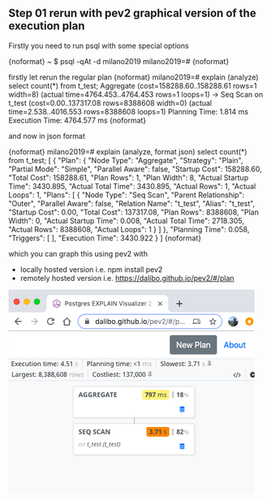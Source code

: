 ## Step 01 rerun with pev2 graphical version of the execution plan 

Firstly you need to run psql with some special options

{noformat}
~ $  psql -qAt -d milano2019
milano2019=#
{noformat}

firstly let rerun the regular plan 
{noformat}
milano2019=# explain (analyze)  select count(*) from t_test;
Aggregate  (cost=158288.60..158288.61 rows=1 width=8) (actual time=4764.453..4764.453 rows=1 loops=1)
  ->  Seq Scan on t_test  (cost=0.00..137317.08 rows=8388608 width=0) (actual time=2.538..4016.553 rows=8388608 loops=1)
Planning Time: 1.814 ms
Execution Time: 4764.577 ms
{noformat}

and now in json format

{noformat}
milano2019=# explain (analyze, format json)  select count(*) from t_test;
[
  {
    "Plan": {
      "Node Type": "Aggregate",
      "Strategy": "Plain",
      "Partial Mode": "Simple",
      "Parallel Aware": false,
      "Startup Cost": 158288.60,
      "Total Cost": 158288.61,
      "Plan Rows": 1,
      "Plan Width": 8,
      "Actual Startup Time": 3430.895,
      "Actual Total Time": 3430.895,
      "Actual Rows": 1,
      "Actual Loops": 1,
      "Plans": [
        {
          "Node Type": "Seq Scan",
          "Parent Relationship": "Outer",
          "Parallel Aware": false,
          "Relation Name": "t_test",
          "Alias": "t_test",
          "Startup Cost": 0.00,
          "Total Cost": 137317.08,
          "Plan Rows": 8388608,
          "Plan Width": 0,
          "Actual Startup Time": 0.008,
          "Actual Total Time": 2718.305,
          "Actual Rows": 8388608,
          "Actual Loops": 1
        }
      ]
    },
    "Planning Time": 0.058,
    "Triggers": [
    ],
    "Execution Time": 3430.922
  }
]
{noformat}

which you can graph this using pev2 with 

* locally hosted version i.e. npm install pev2
* remotely hosted version i.e. https://dalibo.github.io/pev2/#/plan


![Step01_with_pev2_graphical_exec_plan](Step01_with_pev2_graphical_exec_plan.png)






